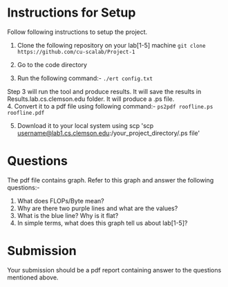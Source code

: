 # Instructions for Setup

Follow following instructions to setup the project.

1. Clone the following repository on your lab[1-5] machine
   `git clone https://github.com/cu-scalab/Project-1`

2. Go to the code directory

3. Run the following command:- 
   `./ert config.txt`
  
  Step 3 will run the tool and produce results. It will save the results in Results.lab.cs.clemson.edu folder. It will produce a .ps file.  
4. Convert it to a pdf file using following command:-
 `ps2pdf roofline.ps roofline.pdf`

5. Download it to your local system using scp
   'scp username@lab1.cs.clemson.edu:/your_project_directory/.ps file'
   
# Questions

The pdf file contains graph. Refer to this graph and answer the following questions:-

1. What does FLOPs/Byte mean?
2. Why are there two purple lines and what are the values?
3. What is the blue line? Why is it flat?
4. In simple terms, what does this graph tell us about lab[1-5]?

# Submission
 Your submission should be a pdf report containing answer to the questions mentioned above.
